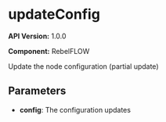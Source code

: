 # updateConfig

**API Version:** 1.0.0

**Component:** RebelFLOW

Update the node configuration (partial update)

## Parameters

- **config**: The configuration updates

